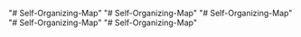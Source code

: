 "# Self-Organizing-Map" 
"# Self-Organizing-Map" 
"# Self-Organizing-Map" 
"# Self-Organizing-Map" 
"# Self-Organizing-Map" 
